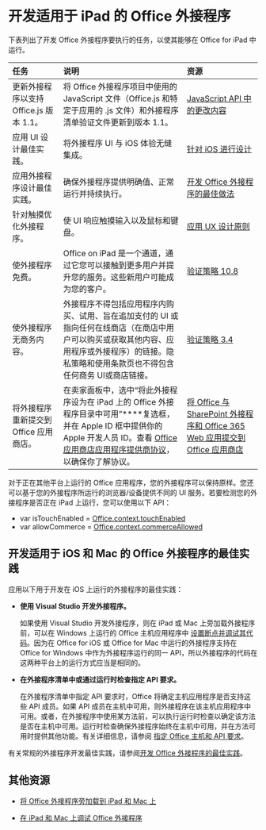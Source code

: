 
# <a name="develop-office-add-ins-for-the-ipad"></a>开发适用于 iPad 的 Office 外接程序


下表列出了开发 Office 外接程序要执行的任务，以使其能够在 Office for iPad 中运行。


|**任务**|**说明**|**资源**|
|:-----|:-----|:-----|
|更新外接程序以支持 Office.js 版本 1.1。|将 Office 外接程序项目中使用的 JavaScript 文件（Office.js 和特定于应用的 .js 文件）和外接程序清单验证文件更新到版本 1.1。|[JavaScript API 中的更改内容](../../reference/what's-changed-in-the-javascript-api-for-office.md)|
|应用 UI 设计最佳实践。|将外接程序 UI 与 iOS 体验无缝集成。|[针对 iOS 进行设计](https://developer.apple.com/library/ios/documentation/UserExperience/Conceptual/MobileHIG/)|
|应用外接程序设计最佳实践。|确保外接程序提供明确值、正常运行并持续执行。|[开发 Office 外接程序的最佳做法](../../docs/overview/add-in-development-best-practices.md)|
|针对触摸优化外接程序。|使 UI 响应触摸输入以及鼠标和键盘。|[应用 UX 设计原则](https://msdn.microsoft.com/EN-US/library/mt590883.aspx#Anchor_3)|
|使外接程序免费。|Office on iPad 是一个通道，通过它您可以接触到更多用户并提升您的服务。这些新用户可能成为您的客户。|[验证策略 10.8](http://msdn.microsoft.com/library/cd90836a-523e-42f5-ab02-5123cdf9fefe%28Office.15%29.aspx)|
|使外接程序无商务内容。|外接程序不得包括应用程序内购买、试用、旨在追加支付的 UI 或指向任何在线商店（在商店中用户可以购买或获取其他内容、应用程序或外接程序）的链接。隐私策略和使用条款页也不得包含任何商务 UI或商店链接。|[验证策略 3.4](http://msdn.microsoft.com/library/cd90836a-523e-42f5-ab02-5123cdf9fefe%28Office.15%29.aspx)|
|将外接程序重新提交到 Office 应用商店。|在卖家面板中，选中“将此外接程序设为在 iPad 上的 Office 外接程序目录中可用”****复选框，并在 Apple ID 框中提供你的 Apple 开发人员 ID。查看 [Office 应用商店应用程序提供商协议](https://sellerdashboard.microsoft.com/Assets/Content/Agreements/en-US/Office_Store_Seller_Agreement_20120927.htm)，以确保你了解协议。|[将 Office 与 SharePoint 外接程序和 Office 365 Web 应用提交到 Office 应用商店](http://msdn.microsoft.com/library/ff075782-1303-4517-91cc-b3d730e9b9ae%28Office.15%29.aspx)|

对于正在其他平台上运行的 Office 应用程序，您的外接程序可以保持原样。您还可以基于您的外接程序所运行的浏览器/设备提供不同的 UI 服务。若要检测您的外接程序是否正在 iPad 上运行，您可以使用以下 API：<ul><li>var isTouchEnabled = [Office.context.touchEnabled](../../reference/shared/office.context.touchenabled.md)</li><li>var allowCommerce = [Office.context.commerceAllowed](../../reference/shared/office.context.commerceallowed.md)</li></ul>
    

## <a name="best-practices-for-developing-office-add-ins-for-ios-and-mac"></a>开发适用于 iOS 和 Mac 的 Office 外接程序的最佳实践

应用以下用于开发在 iOS 上运行的外接程序的最佳实践：


-  **使用 Visual Studio 开发外接程序。**
    
    如果使用 Visual Studio 开发外接程序，则在 iPad 或 Mac 上旁加载外接程序前，可以在 Windows 上运行的 Office 主机应用程序中 [设置断点并调试其代码](../get-started/create-and-debug-office-add-ins-in-visual-studio.md#Test)。因为在 Office for iOS 或 Office for Mac 中运行的外接程序支持在 Office for Windows 中作为外接程序运行的同一 API，所以外接程序的代码在这两种平台上的运行方式应当是相同的。
    
-  **在外接程序清单中或通过运行时检查指定 API 要求。**
    
    在外接程序清单中指定 API 要求时，Office 将确定主机应用程序是否支持这些 API 成员。如果 API 成员在主机中可用，则外接程序在该主机应用程序中可用。或者，在外接程序中使用某方法前，可以执行运行时检查以确定该方法是否在主机中可用。运行时检查确保外接程序始终在主机中可用，并在方法可用时提供其他功能。有关详细信息，请参阅 [指定 Office 主机和 API 要求](../../docs/overview/specify-office-hosts-and-api-requirements.md)。
    
有关常规的外接程序开发最佳实践，请参阅[开发 Office 外接程序的最佳实践](../../docs/overview/add-in-development-best-practices.md)。


## <a name="additional-resources"></a>其他资源
<a name="bk_addresources"> </a>


- [将 Office 外接程序旁加载到 iPad 和 Mac 上](../../docs/testing/sideload-an-office-add-in-on-ipad-and-mac.md)
    
- [在 iPad 和 Mac 上调试 Office 外接程序](../../docs/testing/debug-office-add-ins-on-ipad-and-mac.md)
    
